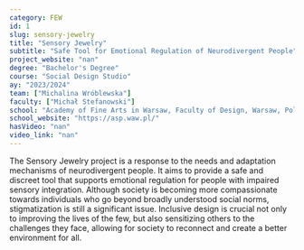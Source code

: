 ```yaml
---
category: FEW
id: 1
slug: sensory-jewelry
title: "Sensory Jewelry"
subtitle: "Safe Tool for Emotional Regulation of Neurodivergent People"
project_website: "nan"
degree: "Bachelor's Degree"
course: "Social Design Studio"
ay: "2023/2024"
team: ["Michalina Wróblewska"]
faculty: ["Michał Stefanowski"]
school: "Academy of Fine Arts in Warsaw, Faculty of Design, Warsaw, Poland"
school_website: "https://asp.waw.pl/"
hasVideo: "nan"
video_link: "nan"
---
```


The Sensory Jewelry project is a response to the needs and adaptation mechanisms of neurodivergent people. It aims to provide a safe and discreet tool that supports emotional regulation for people with impaired sensory integration. Although society is becoming more compassionate towards individuals who go beyond broadly understood social norms, stigmatization is still a significant issue. Inclusive design is crucial not only to improving the lives of the few, but also sensitizing others to the challenges they face, allowing for society to reconnect and create a better environment for all.
